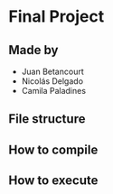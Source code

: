 # Final Project

## Made by

- Juan Betancourt
- Nicolás Delgado
- Camila Paladines

## File structure

## How to compile

## How to execute